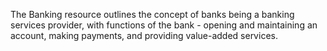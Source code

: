 The Banking resource outlines the concept of banks being a banking services provider, with functions of the bank - opening and maintaining an account, making payments, and providing value-added services.